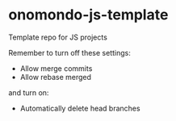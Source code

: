 # onomondo-js-template
Template repo for JS projects

Remember to turn off these settings:
* Allow merge commits
* Allow rebase merged

and turn on:
* Automatically delete head branches
